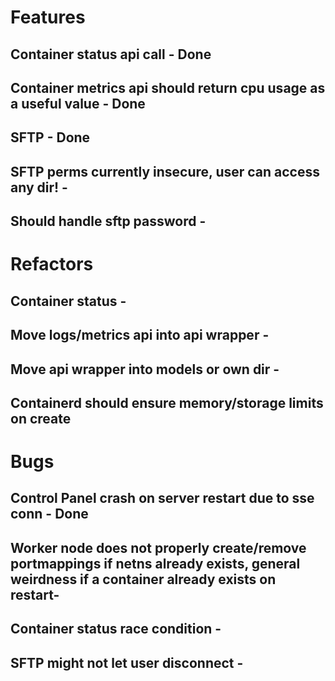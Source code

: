 # Features
## Container status api call - Done
## Container metrics api should return cpu usage as a useful value - Done
## SFTP - Done
## SFTP perms currently insecure, user can access any dir! -
## Should handle sftp password - 

# Refactors
## Container status -
## Move logs/metrics api into api wrapper - 
## Move api wrapper into models or own dir -
## Containerd should ensure memory/storage limits on create

# Bugs
## Control Panel crash on server restart due to sse conn - Done
## Worker node does not properly create/remove portmappings if netns already exists, general weirdness if a container already exists on restart- 
## Container status race condition - 
## SFTP might not let user disconnect -
